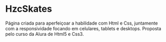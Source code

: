 # HzcSkates
Página criada para aperfeiçoar a habilidade com Html e Css, juntamente com a responsividade focando em celulares, tablets e desktops. Proposta pelo curso da Alura de Html5 e Css3.
